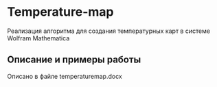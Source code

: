 # Temperature-map
Реализация алгоритма для создания температурных карт в системе Wolfram Mathematica
## Описание и примеры работы
Описано в файле temperaturemap.docx
